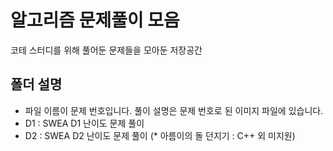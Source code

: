 # 알고리즘 문제풀이 모음
코테 스터디를 위해 풀어둔 문제들을 모아둔 저장공간

## 폴더 설명
- 파일 이름이 문제 번호입니다. 풀이 설명은 문제 번호로 된 이미지 파일에 있습니다.
- D1 : SWEA D1 난이도 문제 풀이
- D2 : SWEA D2 난이도 문제 풀이 (* 아름이의 돌 던지기 : C++ 외 미지원)